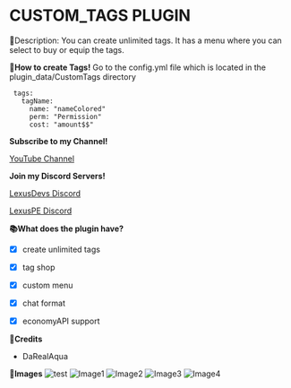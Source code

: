  # CUSTOM_TAGS PLUGIN

 📜Description: You can create unlimited tags. It has a menu where you can select to buy or equip the tags. 




 **📖How to create Tags!**
 Go to the config.yml file which is located in the plugin_data/CustomTags directory

```
 tags:
   tagName:
     name: "nameColored"
     perm: "Permission"
     cost: "amount$$"
```

 **Subscribe to my Channel!**

 [YouTube Channel](http://youtube.lexuspe.xyz)



 **Join my Discord Servers!**

 [LexusDevs Discord](https://discord.gg/nzTwkXM)

 [LexusPE Discord](http://discord.lexuspe.xyz)

 


 **📚What does the plugin have?**

 - [x] create unlimited tags
 - [x] tag shop
 - [x] custom menu
 - [x] chat format
 - [x] economyAPI support



 **👥Credits**

 - DaRealAqua



 **📸Images**
![test](https://cdn.discordapp.com/attachments/508242454173057025/722097259122262097/350kb_2.gif)
 ![Image1](https://cdn.discordapp.com/attachments/769268554956013569/777895015329300480/20201116_145411.jpg)
 ![Image2](https://cdn.discordapp.com/attachments/769268554956013569/777895286252765184/20201116_145439.jpg)
 ![Image3](https://cdn.discordapp.com/attachments/769268554956013569/777895285706981376/20201116_145540.jpg)
 ![Image4](https://cdn.discordapp.com/attachments/769268554956013569/777895285925478440/20201116_145521.jpg)
